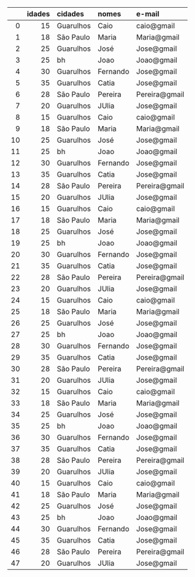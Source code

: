 |    |   idades | cidades   | nomes    | e-mail        |
|---:|---------:|:----------|:---------|:--------------|
|  0 |       15 | Guarulhos | Caio     | caio@gmail    |
|  1 |       18 | São Paulo | Maria    | Maria@gmail   |
|  2 |       25 | Guarulhos | José     | Jose@gmail    |
|  3 |       25 | bh        | Joao     | Joao@gmail    |
|  4 |       30 | Guarulhos | Fernando | Jose@gmail    |
|  5 |       35 | Guarulhos | Catia    | Jose@gmail    |
|  6 |       28 | São Paulo | Pereira  | Pereira@gmail |
|  7 |       20 | Guarulhos | JUlia    | Jose@gmail    |
|  8 |       15 | Guarulhos | Caio     | caio@gmail    |
|  9 |       18 | São Paulo | Maria    | Maria@gmail   |
| 10 |       25 | Guarulhos | José     | Jose@gmail    |
| 11 |       25 | bh        | Joao     | Joao@gmail    |
| 12 |       30 | Guarulhos | Fernando | Jose@gmail    |
| 13 |       35 | Guarulhos | Catia    | Jose@gmail    |
| 14 |       28 | São Paulo | Pereira  | Pereira@gmail |
| 15 |       20 | Guarulhos | JUlia    | Jose@gmail    |
| 16 |       15 | Guarulhos | Caio     | caio@gmail    |
| 17 |       18 | São Paulo | Maria    | Maria@gmail   |
| 18 |       25 | Guarulhos | José     | Jose@gmail    |
| 19 |       25 | bh        | Joao     | Joao@gmail    |
| 20 |       30 | Guarulhos | Fernando | Jose@gmail    |
| 21 |       35 | Guarulhos | Catia    | Jose@gmail    |
| 22 |       28 | São Paulo | Pereira  | Pereira@gmail |
| 23 |       20 | Guarulhos | JUlia    | Jose@gmail    |
| 24 |       15 | Guarulhos | Caio     | caio@gmail    |
| 25 |       18 | São Paulo | Maria    | Maria@gmail   |
| 26 |       25 | Guarulhos | José     | Jose@gmail    |
| 27 |       25 | bh        | Joao     | Joao@gmail    |
| 28 |       30 | Guarulhos | Fernando | Jose@gmail    |
| 29 |       35 | Guarulhos | Catia    | Jose@gmail    |
| 30 |       28 | São Paulo | Pereira  | Pereira@gmail |
| 31 |       20 | Guarulhos | JUlia    | Jose@gmail    |
| 32 |       15 | Guarulhos | Caio     | caio@gmail    |
| 33 |       18 | São Paulo | Maria    | Maria@gmail   |
| 34 |       25 | Guarulhos | José     | Jose@gmail    |
| 35 |       25 | bh        | Joao     | Joao@gmail    |
| 36 |       30 | Guarulhos | Fernando | Jose@gmail    |
| 37 |       35 | Guarulhos | Catia    | Jose@gmail    |
| 38 |       28 | São Paulo | Pereira  | Pereira@gmail |
| 39 |       20 | Guarulhos | JUlia    | Jose@gmail    |
| 40 |       15 | Guarulhos | Caio     | caio@gmail    |
| 41 |       18 | São Paulo | Maria    | Maria@gmail   |
| 42 |       25 | Guarulhos | José     | Jose@gmail    |
| 43 |       25 | bh        | Joao     | Joao@gmail    |
| 44 |       30 | Guarulhos | Fernando | Jose@gmail    |
| 45 |       35 | Guarulhos | Catia    | Jose@gmail    |
| 46 |       28 | São Paulo | Pereira  | Pereira@gmail |
| 47 |       20 | Guarulhos | JUlia    | Jose@gmail    |